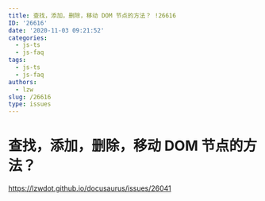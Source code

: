 ```yaml
---
title: 查找，添加，删除，移动 DOM 节点的方法？ !26616
ID: '26616'
date: '2020-11-03 09:21:52'
categories:
  - js-ts
  - js-faq
tags:
  - js-ts
  - js-faq
authors:
  - lzw
slug: /26616
type: issues
---
```


# 查找，添加，删除，移动 DOM 节点的方法？

https://lzwdot.github.io/docusaurus/issues/26041
 
 
 
 
 
 
 
 
 
 
 
 
 
 
 
 
 
 
 
 
 
 
 
 
 
